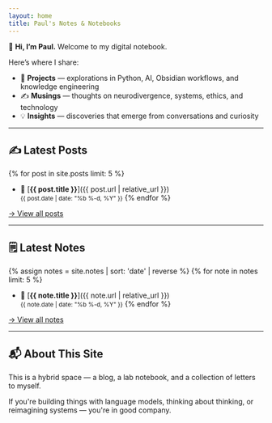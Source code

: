 ```yaml
---
layout: home
title: Paul's Notes & Notebooks
---
```


👋 **Hi, I’m Paul.** Welcome to my digital notebook.

Here’s where I share:

- 🧠 **Projects** — explorations in Python, AI, Obsidian workflows, and knowledge engineering
- ✍️ **Musings** — thoughts on neurodivergence, systems, ethics, and technology
- 💡 **Insights** — discoveries that emerge from conversations and curiosity

---

## ✍️ Latest Posts

{% for post in site.posts limit: 5 %}
- 📝 [**{{ post.title }}**]({{ post.url | relative_url }})  
  <small>{{ post.date | date: "%b %-d, %Y" }}</small>
{% endfor %}

[→ View all posts](/)

---

## 🗒 Latest Notes

{% assign notes = site.notes | sort: 'date' | reverse %}
{% for note in notes limit: 5 %}
- 📄 [**{{ note.title }}**]({{ note.url | relative_url }})  
  <small>{{ note.date | date: "%b %-d, %Y" }}</small>
{% endfor %}

[→ View all notes](/notes/)

---

## 📬 About This Site

This is a hybrid space — a blog, a lab notebook, and a collection of letters to myself.

If you're building things with language models, thinking about thinking, or reimagining systems — you're in good company.
